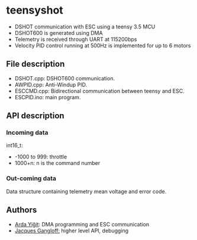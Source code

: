 # teensyshot
- DSHOT communication with ESC using a teensy 3.5 MCU
- DSHOT600 is generated using DMA
- Telemetry is received through UART at 115200bps
- Velocity PID control running at 500Hz is implemented for up to 6 motors
## File description
- DSHOT.cpp: DSHOT600 communication.
- AWPID.cpp: Anti-Windup PID.
- ESCCMD.cpp: Bidirectional communication between teensy and ESC.
- ESCPID.ino: main program.
## API description
### Incoming data
int16_t:
- -1000 to 999: throttle
- 1000+n: n is the command number
### Out-coming data
Data structure containing telemetry mean voltage and error code. 
## Authors
- [Arda Yiğit](mailto:arda.yigit@unistra.fr): DMA programming and ESC communication
- [Jacques Gangloff:](mailto:jacques.gangloff@unistra.fr) higher level API, debugging
